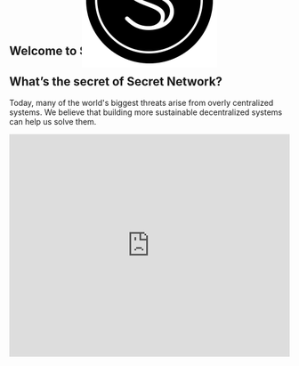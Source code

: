 <simple-hero>

<template v-slot:cover>

![Secret Network](./img/hero-color.svg)

</template>

![secret-seal](./img/logo-seal.svg)

## Welcome to Secret Network

</simple-hero>


<triplet-columns>

<template v-slot:left>

### Community

Read more about our blockchain-based, open-source protocol that lets anyone perform computations on encrypted data.


</template>

<template v-slot:middle>

### Developers

Read our documentation and learn how you can write Secret Contracts and start building.



</template>
  
<template v-slot:right>

### Operators

Lorem ipsum dolor sit amet, consectetur adipiscing elit. Odio viverra integer id nec mauris dui. Pellentesque turpis morbi vulputate.

</template>

</triplet-columns>

<slim-column>

## What’s the secret of Secret Network?

Today, many of the world's biggest threats arise from overly centralized systems. We believe that building more sustainable decentralized systems can help us solve them.

<iframe width="100%" height="400" src="https://www.youtube.com/embed/c70BBVUCxxk" frameborder="0" allow="accelerometer; autoplay; clipboard-write; encrypted-media; gyroscope; picture-in-picture" allowfullscreen></iframe>

</slim-column>

</text-banner>

<style lang="scss">
.simple-hero__content {
   border: 4px solid #FFFFFF;
   border-radius: 16px;
   background: #1b1b1b;
   padding: 68px;
   position: relative;
 }
 img[alt="secret-seal"] {
    position: absolute;
    top: 0%;
    left: 50%;
    transform: translate(-50%, -50%);
 }
</style>
